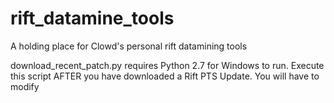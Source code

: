 # rift_datamine_tools
A holding place for Clowd's personal rift datamining tools

download_recent_patch.py requires Python 2.7 for Windows to run.  Execute this script AFTER you have downloaded a Rift PTS Update.  You will have to modify 